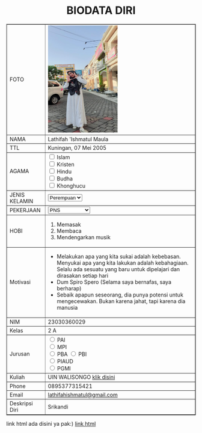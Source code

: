 <!DOCTYPE html>
<html>
<head>
<title>BIODATA 'ISHMA</title>
</head>
<body>
<h1 align="center">BIODATA DIRI</h1>
<table width="745" border="1" cellspacing="0" cellpadding="5" align="center">
<td>FOTO</td>
<td> <img src="Foto.jpg" width="185px" height="285px"></td>
</tr>
<tr>
<td>NAMA</td>
<td>Lathifah 'Ishmatul Maula</td>
</tr>
<tr>
<td>TTL</td>
<td>Kuningan, 07 Mei 2005</td>
</tr>
<tr>
<td>AGAMA</td>
<td><input type="checkbox" id="vehicle1" name="vehicle1" value="Bike">
  <label for="vehicle1"> Islam</label><br>
  <input type="checkbox" id="vehicle2" name="vehicle2" value="Car">
  <label for="vehicle2"> Kristen</label><br>
  <input type="checkbox" id="vehicle3" name="vehicle3" value="Boat">
  <label for="vehicle3"> Hindu</label><br>
  <input type="checkbox" id="vehicle1" name="vehicle1" value="Bike">
  <label for="vehicle1"> Budha</label><br>
  <input type="checkbox" id="vehicle2" name="vehicle2" value="Car">
  <label for="vehicle2"> Khonghucu</label><br>
    </select>
    </form></td>
</tr>
<tr>
<td>JENIS KELAMIN</td>
<td><form action="proses.php" method="get">
    <select name='jenis kelamin'>
      <option value='Laki-laki'>Perempuan</option>
      <option value='Perempuan'>Laki-laki</option>
    </select></form></td>
</tr>
<tr>
<td>PEKERJAAN</td>
<td><select name="subjects" id="subjects">
    <option value="PNS">PNS</option>
    <option value="WIRASWASTA">WIRASWASTA</option>
    <option value="BUMN">BUMN</option>
    <option value="MAHASISWA">MAHASISWA</option>
</select></td>
</tr>
<tr>
<td>HOBI</td>
<td><ol>
    <li>Memasak</li>
    <li>Membaca</li>
    <li>Mendengarkan musik</li>
  </ol></td>
</tr>
<tr>
<td>Motivasi</td>
<td><ul>
    <li>Melakukan apa yang kita sukai adalah kebebasan. Menyukai apa yang kita lakukan adalah kebahagiaan. Selalu ada sesuatu yang baru untuk dipelajari dan dirasakan setiap hari</li>
    <li>Dum Spiro Spero (Selama saya bernafas, saya berharap)</li>
    <li>Sebaik apapun seseorang, dia punya potensi untuk mengecewakan. Bukan karena jahat, tapi karena dia manusia</li>
</ul></td>
</tr>
<tr>
<td>NIM</td>
<td>23030360029</td>
</tr>
<tr>
<td>Kelas</td>
<td>2 A</td>
</tr>
<tr>
<td>Jurusan</td>
<td> <input type="radio" id="PAI" name="fav_language" value="PAI">
  <label for="PAI">PAI</label><br>
  <input type="radio" id="MPI" name="fav_language" value="MPI">
  <label for="MPI">MPI</label><br>
  <input type="radio" id="PBA" name="fav_language" value="PBA">
  <label for="PBA">PBA</label>
  <input type="radio" id="PBI" name="fav_language" value="PBI">
  <label for="PBI">PBI</label><br>
  <input type="radio" id="PIAUD" name="fav_language" value="PIAUD">
  <label for="PIAUD">PIAUD</label><br>
  <input type="radio" id="PGMI" name="fav_language" value="PGMI">
  <label for="PGMI">PGMI</label></td>
</tr>
<tr>
<td>Kuliah</td>
<td>UIN WALISONGO <a href="https://walisongo.ac.id/">klik disini</a></td>
</tr>
<tr>
<td>Phone</td>
<td>0895377315421</td>
</tr>
<tr>
<td>Email</td>
<td><a href=".com">lathifahishmatul@gmail.com</a></td>
</tr>
<tr>
<td>Deskripsi Diri</td>
<td>Srikandi</td>
</tr>
</table>
<body>
 <p>link html ada disini ya pak:) <a href="">link html</a></p>
</body>
</html>
